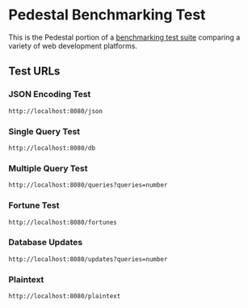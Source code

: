 # Pedestal Benchmarking Test

This is the Pedestal portion of a [benchmarking test suite](../) comparing a variety of web development platforms.

## Test URLs
### JSON Encoding Test
`http://localhost:8080/json`

### Single Query Test
`http://localhost:8080/db`

### Multiple Query Test
`http://localhost:8080/queries?queries=number`

### Fortune Test
`http://localhost:8080/fortunes`

### Database Updates
`http://localhost:8080/updates?queries=number`

### Plaintext
`http://localhost:8080/plaintext`
